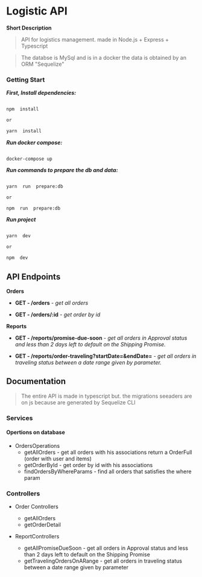 # Logistic API

**Short Description**

> API for logistics management. made in Node.js + Express + Typescript

> The databse is MySql and is in a docker the data is obtained by an ORM "Sequelize"

### **Getting Start**

**_First, Install dependencies:_**

```bash

npm  install

or

yarn  install

```

**_Run docker compose:_**

```

docker-compose up

```

**_Run commands to prepare the db and data:_**

```bash

yarn  run  prepare:db

or

npm  run  prepare:db

```

**_Run project_**

```bash

yarn  dev

or

npm  dev

```

## API Endpoints

**Orders**

- **GET - /orders** - _get all orders_

- **GET - /orders/:id** - _get order by id_

**Reports**

- **GET - /reports/promise-due-soon** - _get all orders in Approval status and less than 2 days left to default on the Shipping Promise._

- **GET - /reports/order-traveling?startDate=&endDate=** - _get all orders in traveling status between a date range given by parameter._

## **Documentation**

> The entire API is made in typescript but. the migrations
> seeaders are on js because are generated by Sequelize CLI

### Services

#### Opertions on database

- OrdersOperations
  - getAllOrders - get all orders with his associations return a OrderFull (order with user and items)
  - getOrderById - get order by id with his associations
  - findOrdersByWhereParams - find all orders that satisfies the where param

### Controllers

- Order Controllers

  - getAllOrders
  - getOrderDetail

- ReportControllers

  - getAllPromiseDueSoon - get all orders in Approval status and less than 2 days left to default on the Shipping Promise
  - getTravelingOrdersOnARange - get all orders in traveling status between a date range given by parameter
